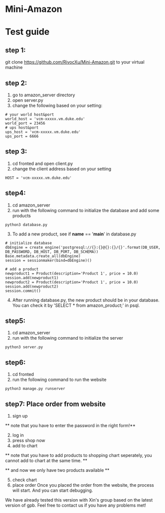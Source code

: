# Mini-Amazon
# Test guide
## step 1:
git clone https://github.com/RivocXu/Mini-Amazon.git to your virtual machine

## step 2: 
1. go to amazon_server directory
2. open server.py
3. change the following based on your setting:
```
# your world host&port
world_host = 'vcm-xxxxx.vm.duke.edu' 
world_port = 23456
# ups host&port
ups_host = 'vcm-xxxxx.vm.duke.edu'
ups_port = 6666 
```

## step 3:
1. cd fronted and open client.py
2. change the client address based on your setting
```
HOST = 'vcm-xxxxx.vm.duke.edu'
```
## step4:
1. cd amazon_server 
2. run with the following command to initialize the database and add some products
```
python3 database.py
```
3. To add a new product, see if __name__ == '__main__' in database.py
```
# initialize database
dbEngine = create_engine('postgresql://{}:{}@{}:{}/{}'.format(DB_USER, DB_PASSWORD, DB_HOST, DB_PORT, DB_SCHEMA))
Base.metadata.create_all(dbEngine)
session = sessionmaker(bind=dbEngine)()

# add a product
newproduct1 = Product(description='Product 1', price = 10.0)
session.add(newproduct1)
newproduct2 = Product(description='Product 1', price = 10.0)
session.add(newproduct2)
session.commit()
```
4. After running database.py, the new product should be in your database. You can check it by 'SELECT * from amazon_product;' in psql.

## step5:
1. cd amazon_server 
2. run with the following command to initialize the server
```
python3 server.py
```
## step6:
1. cd fronted 
2. run the following command to run the website
```
python3 manage.py runserver
```
## step7: Place order from website
1. sign up

** note that you have to enter the password in the right form!**

2. log in
3. press shop now
4. add to chart


** note that you have to add products to shopping chart seperately, you cannot add to chart at the same time. **


** and now we only have two products available **


5. check chart
6. place order
Once you placed the order from the website, the process will start.
And you can start debugging.

We have already tested this version with Xin's group based on the latest version of gpb.
Feel free to contact us if you have any problems met!

